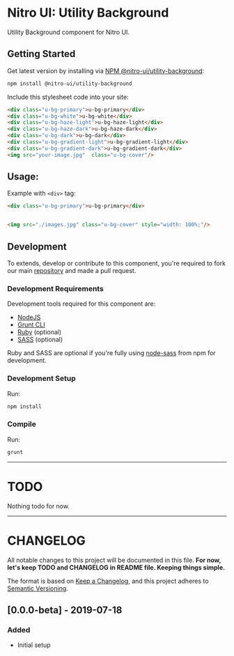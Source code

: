 # Nitro UI: Utility Background

Utility Background component for Nitro UI.

## Getting Started

Get latest version by installing via [NPM @nitro-ui/utility-background](https://www.npmjs.com/package/@nitro-ui/utility-background):

```sh
npm install @nitro-ui/utility-background
```

Include this stylesheet code into your site:



```html
<div class="u-bg-primary">u-bg-primary</div>
<div class="u-bg-white">u-bg-white</div>
<div class="u-bg-haze-light">u-bg-haze-light</div>
<div class="u-bg-haze-dark">u-bg-haze-dark</div>
<div class="u-bg-dark">u-bg-dark</div>
<div class="u-bg-gradient-light">u-bg-gradient-light</div>
<div class="u-bg-gradient-dark">u-bg-gradient-dark</div>
<img src="your-image.jpg"  class="u-bg-cover"/>
```

## Usage:

Example with `<div>` tag:

```html
<div class="u-bg-primary">u-bg-primary</div>


<img src="./images.jpg" class="u-bg-cover" style="width: 100%;"/>

```

## Development

To extends, develop or contribute to this component, you're required to fork our main [repository](https://github.com/icarasia-/nitro-ui) and made a pull request.

### Development Requirements

Development tools required for this component are:

- [NodeJS](https://nodejs.org/en/)
- [Grunt CLI](https://gruntjs.com)
- [Ruby](https://www.ruby-lang.org/en/) (optional)
- [SASS](https://sass-lang.com) (optional)

Ruby and SASS are optional if you're fully using [node-sass](https://github.com/sass/node-sass) from npm for development.

### Development Setup

Run:

```sh
npm install
```

### Compile

Run:

```sh
grunt
```
---

# TODO

Nothing todo for now.

---

# CHANGELOG

All notable changes to this project will be documented in this file. **For now, let's keep TODO and CHANGELOG in README file. Keeping things simple.**

The format is based on [Keep a Changelog](https://keepachangelog.com/en/1.0.0/),
and this project adheres to [Semantic Versioning](https://semver.org/spec/v2.0.0.html).

## [0.0.0-beta] - 2019-07-18
### Added
- Initial setup
